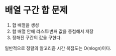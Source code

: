 # 배열 구간 합 문제
1. 합 배열을 생성
2. 합 배열 안에 리스트i번째 값을 중첩해서 저장
3. 정해진 구간의 값을 구한다.

일반적으로 정렬의 알고리즘 시간 복잡도는 O(nlogn)이다. 